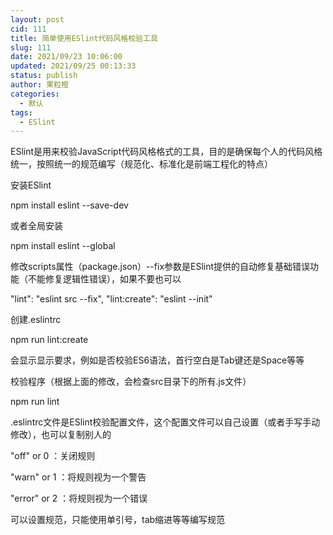 ```yaml
---
layout: post
cid: 111
title: 简单使用ESlint代码风格校验工具
slug: 111
date: 2021/09/23 10:06:00
updated: 2021/09/25 00:13:33
status: publish
author: 果粒橙
categories: 
  - 默认
tags: 
  - ESlint
---
```



ESlint是用来校验JavaScript代码风格格式的工具，目的是确保每个人的代码风格统一，按照统一的规范编写（规范化、标准化是前端工程化的特点）


安装ESlint

npm install eslint --save-dev

或者全局安装

npm install eslint --global

修改scripts属性（package.json）--fix参数是ESlint提供的自动修复基础错误功能（不能修复逻辑性错误），如果不要也可以

 "lint": "eslint src --fix",
"lint:create": "eslint --init"


创建.eslintrc

npm run lint:create


会显示显示要求，例如是否校验ES6语法，首行空白是Tab键还是Space等等


校验程序（根据上面的修改，会检查src目录下的所有.js文件）

npm run lint


.eslintrc文件是ESlint校验配置文件，这个配置文件可以自己设置（或者手写手动修改），也可以复制别人的


"off" or 0 ：关闭规则

"warn" or 1 ：将规则视为一个警告

"error" or 2 ：将规则视为一个错误



可以设置规范，只能使用单引号，tab缩进等等编写规范










